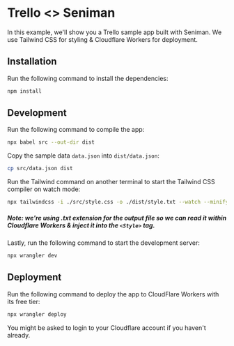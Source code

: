 # Trello <> Seniman

In this example, we'll show you a Trello sample app built with Seniman. We use Tailwind CSS for styling & Cloudflare Workers for deployment.

## Installation

Run the following command to install the dependencies:

```bash
npm install
```

## Development

Run the following command to compile the app:

```bash
npx babel src --out-dir dist
```

Copy the sample data `data.json` into `dist/data.json`:

```bash
cp src/data.json dist
```

Run the Tailwind  command on another terminal to start the Tailwind CSS compiler on watch mode:
```bash
npx tailwindcss -i ./src/style.css -o ./dist/style.txt --watch --minify
```

##### Note: we're using .txt extension for the output file so we can read it within Cloudflare Workers & inject it into the `<Style>` tag.

Lastly, run the following command to start the development server:

```bash
npx wrangler dev
```

## Deployment

Run the following command to deploy the app to CloudFlare Workers with its free tier:

```bash
npx wrangler deploy
```

You might be asked to login to your Cloudflare account if you haven't already.
